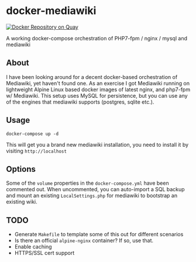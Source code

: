 # docker-mediawiki

[![Docker Repository on Quay](https://quay.io/repository/chiefy/alpine-php-mediawiki/status "Docker Repository on Quay")](https://quay.io/repository/chiefy/alpine-php-mediawiki)

A working docker-compose orchestration of PHP7-fpm / nginx / mysql and mediawiki

## About

I have been looking around for a decent docker-based orchestration of Mediawiki, yet haven't found one. As an exercise I got Mediawiki running on lightweight Alpine Linux based docker images of latest nginx, and php7-fpm w/ Mediawiki. This setup uses MySQL for persistence, but you can use any of the engines that mediawiki supports (postgres, sqlite etc.).

## Usage

`docker-compose up -d`

This will get you a brand new mediawiki installation, you need to install it by visiting `http://localhost`

## Options

Some of the `volume` properties in the `docker-compose.yml` have been commented out. When uncommented, you can auto-import a SQL backup and mount an existing `LocalSettings.php` for mediawiki to bootstrap an existing wiki.

## TODO

  * Generate `Makefile` to template some of this out for different scenarios
  * Is there an official `alpine-nginx` container? If so, use that.
  * Enable caching
  * HTTPS/SSL cert support
